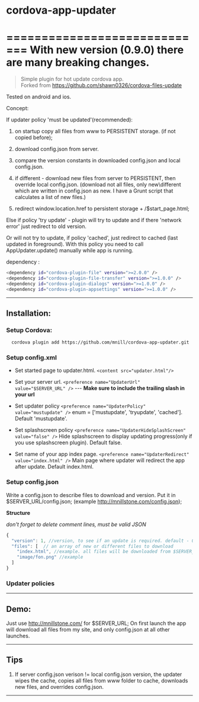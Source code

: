 # cordova-app-updater
=============================
With new version (0.9.0) there are many breaking changes.
=============================

> Simple plugin for hot update cordova app.  
> Forked from https://github.com/shawn0326/cordova-files-update

Tested on android and ios.


Concept:

If updater policy 'must be updated'(recommended):

1. on startup copy all files from www to PERSISTENT storage. (if not copied before);

2. download config.json from server.

3. compare the version constants in downloaded config.json and local config.json.

4. if different - download new files from server to PERSISTENT, then override local config.json.
(download not all files, only new\different which are written in config.json as new. I have a Grunt script that calculates a list of new files.)

5. redirect window.location.href to persistent storage + /$start_page.html;

Else if policy 'try update' - plugin will try to update and if there 'network error' just redirect to old version.

Or will not try to update, if policy 'cached', just redirect to cached (last updated in foreground). With this policy you need to call AppUpdater.update() manually while app is running.

dependency :
```bash
<dependency id="cordova-plugin-file" version=">=2.0.0" />
<dependency id="cordova-plugin-file-transfer" version=">=1.0.0" />
<dependency id="cordova-plugin-dialogs" version=">=1.0.0" />
<dependency id="cordova-plugin-appsettings" version=">=1.0.0" />
```

 --------------------------------------------------------------------------------  
## Installation:
### Setup Cordova:

```bash
  cordova plugin add https://github.com/mnill/cordova-app-updater.git
```

### Setup config.xml

* Set started page to updater.html. ```<content src="updater.html"/>```

* Set your server url. ```<preference name="UpdaterUrl" value="$SERVER_URL" />```
--- **Make sure to include the trailing slash in your url**

* Set updater policy ```<preference name="UpdaterPolicy" value="mustupdate" />``` enum = ['mustupdate', 'tryupdate', 'cached']. Default 'mustupdate'.

* Set splashscreen policy ```<preference name="UpdaterHideSplashScreen" value="false" />``` Hide splashscreen to display updating progress(only if you use splashscreen plugin). Default false.

* Set name of your app index page. ```<preference name="UpdaterRedirect" value="index.html" />``` Main page where updater will redirect the app after update. Default index.html.


### Setup config.json
Write a config.json to describe files to download and version. Put it in $SERVER_URL/config.json; (example http://mnillstone.com/config.json);

**Structure**

*don't forget to delete comment lines, must be valid JSON*
```javascript
{
  "version": 1, //version, to see if an update is required. default - 0
  "files": [  // an array of new or different files to download
    "index.html", //example. all files will be downloaded from $SERVER_URL/$this_path
    "image/fon.png" //example
  ]
}
```

### Updater policies


--------------------------------------------------------------------------------  
## Demo:
Just use http://mnillstone.com/ for $SERVER_URL; On first launch the app will download all files from my site, and only config.json at all other launches.

 --------------------------------------------------------------------------------  
## Tips  
1) If server config.json verison != local config.json version, the updater wipes the cache, copies all files from www folder to cache, downloads new files, and overrides config.json.

--------------------------------------------------------------------------------  
